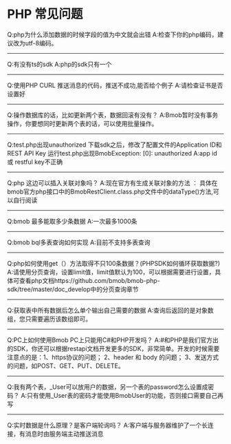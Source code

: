 # PHP 常见问题

Q:php为什么添加数据的时候字段的值为中文就会出错
A:检查下你的php编码，建议改为utf-8编码。

---

Q:有没有ts的sdk
A:php的sdk只有一个

---

Q:使用PHP CURL 推送消息的代码，推送不成功,能否给个例子
A:请检查证书是否设置好

---

Q:操作数据库的话，比如更新两个表，数据回滚有没有？
A:Bmob暂时没有事务操作，你要想同时更新两个表的话，可以使用批量操作。

---

Q:test.php出现unauthorized
下载sdk之后，修改了配置文件的Application ID和REST API Key
运行test.php出现BmobException: [0]: unauthorized 
A:app id 或 restful key不正确

---

Q:php 这边可以插入关联对象吗？
A:现在官方有生成关联对象的方法 ：
具体在bmob官方php接口中的BmobRestClient.class.php文件中的dataType()方法,可以自行阅读

---

Q:bmob 最多能取多少条数据
A:一次最多1000条

---

Q:bmob bql多表查询如何实现
A:目前不支持多表查询

---

Q:php如何使用get（）方法取得不只100条数据？(PHPSDK如何循环获取数据?)
A:请使用分页查询，设置limit值，limit值默认为100，可以根据需要进行设置，具体可查看php文档https://github.com/bmob/bmob-php-sdk/tree/master/doc_develop中的分页查询章节

---

Q:获取表中所有数据后怎么单个输出自己需要的数据
A:查询后返回的是对象数组，您只需要遍历该数组即可。

---

Q:PC上如何使用Bmob
PC上只能用C#和PHP开发吗？
A:#和PHP是我们官方出的SDK，你还可以根据restapi文档开发更多的SDK，非常简单。开发的时候需要注意点的是：1、https协议的问题； 2、header 和 body 的问题； 3、发送方式的问题，如POST、GET、PUT、DELETE。
 

---

Q:我有两个表，_User可以放用户的数据，另一个表的password怎么设置成密码？
A:只有使用_User表的密码才能使用BmobUser的功能，否则接口需要自己再写

---

Q:实时数据是什么原理？是客户端轮询吗？
A:客户端与服务器维护了一个长连接，有消息时由服务端主动推送消息




